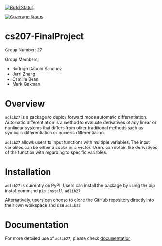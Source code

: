 [![Build Status](https://travis-ci.org/ad-lib27/cs207-FinalProject.svg?branch=master)](https://travis-ci.org/ad-lib27/cs207-FinalProject.svg?branch=master)

[![Coverage Status](https://codecov.io/gh/ad-lib27/cs207-FinalProject/branch/master/graph/badge.svg)](https://codecov.io/gh/ad-lib27/cs207-FinalProject)


# cs207-FinalProject

Group Number: 27

Group Members: 
  - Rodrigo Daboin Sanchez
  - Jerri Zhang
  - Camille Bean
  - Mark Gakman

# Overview

`adlib27` is a package to deploy forward mode automatic differentiation. Automatic differentiation is a method to evaluate derivatives of any linear or nonlinear systems that differs from other traditional methods such as symbolic differentiation or numeric differentiation. 

`adlib27` allows users to input functions with multiple variables. The input variables can be either a scalar or a vector. Users can obtain the derivatives of the function with regarding to specific variables.

# Installation

`adlib27` is currently on PyPI. Users can install the package by using the pip install command `pip install adlib27`.

Alternatively, users can choose to clone the GitHub repository directly into their own workspace and use `adlib27`.

# Documentation

For more detailed use of `adlib27`, please check [documentation](https://github.com/ad-lib27/cs207-FinalProject/blob/master/docs/documentation.md).
